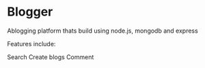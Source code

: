 # Blogger

Ablogging platform thats build using node.js, mongodb and express


Features include:

Search
Create blogs
Comment
